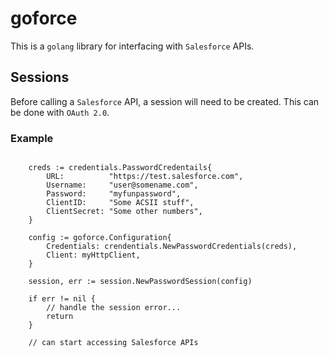 # goforce
This is a `golang` library for interfacing with `Salesforce` APIs.

## Sessions
Before calling a `Salesforce` API, a session will need to be created.  This can be done with `OAuth 2.0`.

### Example
```
	
    creds := credentials.PasswordCredentails{
		URL:          "https://test.salesforce.com",
		Username:     "user@somename.com",
		Password:     "myfunpassword",
		ClientID:     "Some ACSII stuff",
		ClientSecret: "Some other numbers",
	}

	config := goforce.Configuration{
        Credentials: crendentials.NewPasswordCredentials(creds),
        Client: myHttpClient,
    }

    session, err := session.NewPasswordSession(config)

	if err != nil {
        // handle the session error...
        return
	}

    // can start accessing Salesforce APIs

```
